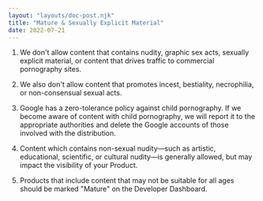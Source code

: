 ```yaml
---
layout: "layouts/doc-post.njk"
title: "Mature & Sexually Explicit Material"
date: 2022-07-21
---
```



1. We don't allow content that contains nudity, graphic sex acts, sexually explicit material, or
   content that drives traffic to commercial pornography sites.

1. We also don't allow content that promotes incest, bestiality, necrophilia, or non-consensual
   sexual acts.

1. Google has a zero-tolerance policy against child pornography. If we become aware of content with
   child pornography, we will report it to the appropriate authorities and delete the Google
   accounts of those involved with the distribution.

1. Content which contains non-sexual nudity&mdash;such as artistic, educational, scientific, or cultural
   nudity&mdash;is generally allowed, but may impact the visibility of your Product.

1. Products that include content that may not be suitable for all ages should be marked "Mature" on
   the Developer Dashboard.
